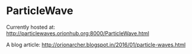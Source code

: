 # ParticleWave
Currently hosted at: http://particlewaves.orionhub.org:8000/ParticleWave.html

A blog article: http://orionarcher.blogspot.in/2016/01/particle-waves.html
